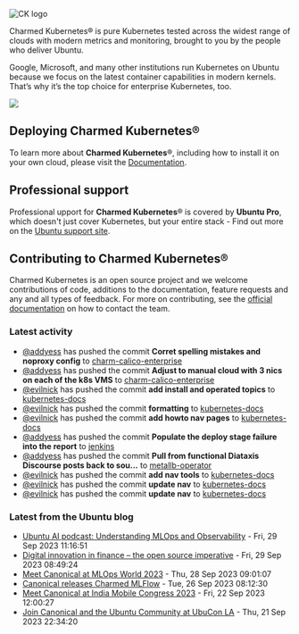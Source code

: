 ![CK logo](https://assets.ubuntu.com/v1/451d4cf4-Charmed+Kubernetes_RGB_onWhite_2022.svg)

Charmed Kubernetes® is pure Kubernetes tested across the widest range of clouds with modern metrics and monitoring, brought to you by the people who deliver Ubuntu.

Google, Microsoft, and many other institutions run Kubernetes on Ubuntu because we focus on the latest container capabilities in modern kernels. That’s why it’s the top choice for enterprise Kubernetes, too.

![](https://assets.ubuntu.com/v1/843c77b6-juju-at-a-glace.svg)

## Deploying Charmed Kubernetes®

To learn more about **Charmed Kubernetes**®, including how to install it on your own cloud, please visit the [Documentation][docs].

## Professional support

Professional upport for **Charmed Kubernetes**® is covered by **Ubuntu Pro**, which doesn't just cover Kubernetes, but your entire stack - Find out more on the [Ubuntu support site](https://ubuntu.com/support).

## Contributing to Charmed Kubernetes®

Charmed Kubernetes is an open source project and we welcome contributions of code, additions to the documentation, feature requests and any and all types of feedback. For more on contributing, see the [official documentation][get-in-touch] on how to contact the team.

<!-- LINKS -->
[docs]: https://ubuntu.com/kubernetes/docs
[get-in-touch]: https://ubuntu.com/kubernetes/docs/get-in-touch

### Latest activity

<!-- activity starts -->
 - [@addyess](https://github.com/addyess) has pushed the commit **Corret spelling mistakes and noproxy config** to [charm-calico-enterprise](https://github.com/charmed-kubernetes/charm-calico-enterprise)
 - [@addyess](https://github.com/addyess) has pushed the commit **Adjust to manual cloud with 3 nics on each of the k8s VMS** to [charm-calico-enterprise](https://github.com/charmed-kubernetes/charm-calico-enterprise)
 - [@evilnick](https://github.com/evilnick) has pushed the commit **add install and operated topics** to [kubernetes-docs](https://github.com/charmed-kubernetes/kubernetes-docs)
 - [@evilnick](https://github.com/evilnick) has pushed the commit **formatting** to [kubernetes-docs](https://github.com/charmed-kubernetes/kubernetes-docs)
 - [@evilnick](https://github.com/evilnick) has pushed the commit **add howto nav pages** to [kubernetes-docs](https://github.com/charmed-kubernetes/kubernetes-docs)
 - [@addyess](https://github.com/addyess) has pushed the commit **Populate the deploy stage failure into the report** to [jenkins](https://github.com/charmed-kubernetes/jenkins)
 - [@addyess](https://github.com/addyess) has pushed the commit **Pull from functional Diataxis Discourse posts back to sou...** to [metallb-operator](https://github.com/charmed-kubernetes/metallb-operator)
 - [@evilnick](https://github.com/evilnick) has pushed the commit **add nav tools** to [kubernetes-docs](https://github.com/charmed-kubernetes/kubernetes-docs)
 - [@evilnick](https://github.com/evilnick) has pushed the commit **update nav** to [kubernetes-docs](https://github.com/charmed-kubernetes/kubernetes-docs)
 - [@evilnick](https://github.com/evilnick) has pushed the commit **update nav** to [kubernetes-docs](https://github.com/charmed-kubernetes/kubernetes-docs)
<!-- activity ends -->

<!-- roadmap starts -->

<!-- roadmap ends -->

### Latest from the Ubuntu blog

<!-- blog starts -->
* [Ubuntu AI podcast: Understanding MLOps and Observability](https://ubuntu.com//blog/ubuntu-ai-podcast-understanding-mlops-and-observability) - Fri, 29 Sep 2023 11:16:51 
* [Digital innovation in finance &#8211; the open source imperative](https://ubuntu.com//blog/digital-innovation-in-finance-the-open-source-imperative) - Fri, 29 Sep 2023 08:49:24 
* [Meet Canonical at MLOps World 2023](https://ubuntu.com//blog/mlops-world-2023) - Thu, 28 Sep 2023 09:01:07 
* [Canonical releases Charmed MLFlow](https://ubuntu.com//blog/canonical-releases-charmed-mlflow) - Tue, 26 Sep 2023 08:12:30 
* [Meet Canonical at India Mobile Congress 2023](https://ubuntu.com//blog/meet-canonical-at-india-mobile-congress-2023) - Fri, 22 Sep 2023 12:00:27 
* [Join Canonical and the Ubuntu Community at UbuCon LA](https://ubuntu.com//blog/ubucon-la-2023) - Thu, 21 Sep 2023 22:34:20 
<!-- blog ends -->
